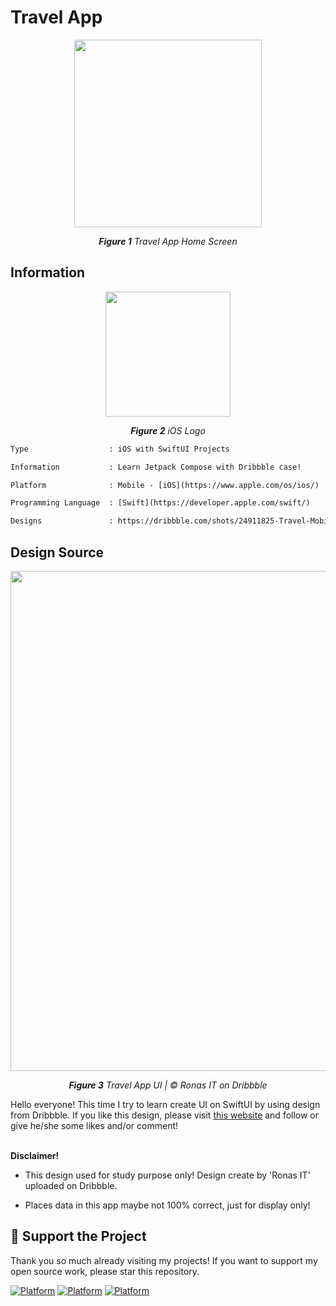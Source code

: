 # Travel App
<p align="center"><img src="https://github.com/user-attachments/assets/a440b280-7dca-49d7-a52d-4104c90c41ef" width="300"/></p>
<p align="center"><i><b>Figure 1</b> Travel App Home Screen</i></p>

## Information
<p align="center">
  <img src="https://static.vecteezy.com/system/resources/previews/021/496/368/non_2x/ios-icon-logo-software-phone-apple-symbol-with-name-black-design-mobile-illustration-free-vector.jpg" width="200"/>
</p>
<p align="center"><i><b>Figure 2</b> iOS Logo</i></p>

```diff
Type                  : iOS with SwiftUI Projects

Information           : Learn Jetpack Compose with Dribbble case!

Platform              : Mobile - [iOS](https://www.apple.com/os/ios/)

Programming Language  : [Swift](https://developer.apple.com/swift/)

Designs               : https://dribbble.com/shots/24911825-Travel-Mobile-App
```

## Design Source
<p align="center">
  <img src="https://cdn.dribbble.com/userupload/16734510/file/original-f1e2b34a8a8030e12f2a83625ecac051.png?resize=2048x1536&vertical=center" width="800"/>
</p>
<p align="center"><i><b>Figure 3</b> Travel App UI | © Ronas IT on Dribbble</i></p>

Hello everyone! This time I try to learn create UI on SwiftUI by using design from Dribbble. If you like this design, please visit [this website](https://dribbble.com/shots/24911825-Travel-Mobile-App) and follow or give he/she some likes and/or comment!

<br/>
<b>Disclaimer!</b> 

- This design used for study purpose only! Design create by 'Ronas IT' uploaded on Dribbble.
  
- Places data in this app maybe not 100% correct, just for display only!


## 💖 Support the Project
Thank you so much already visiting my projects! If you want to support my open source work, please star this repository. 

[![Platform](https://img.shields.io/badge/XCode-16.3%20(16E140)-green)](https://developer.apple.com/xcode/)
[![Platform](https://img.shields.io/badge/Swift-Swift%206-blue)](https://developer.apple.com/swift/)
[![Platform](https://img.shields.io/badge/iOS%20Deployment%20Target-iOS%2015-orange)](https://www.apple.com/os/ios/)
